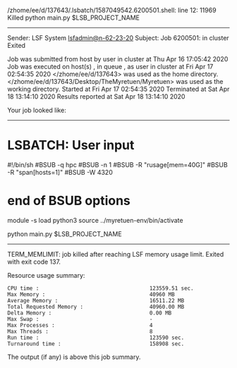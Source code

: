 /zhome/ee/d/137643/.lsbatch/1587049542.6200501.shell: line 12: 11969 Killed                  python main.py $LSB_PROJECT_NAME

------------------------------------------------------------
Sender: LSF System <lsfadmin@n-62-23-20>
Subject: Job 6200501: <NNAgent47000-IMP-sample-length10-hist10> in cluster <dcc> Exited

Job <NNAgent47000-IMP-sample-length10-hist10> was submitted from host <n-62-27-19> by user <s183905> in cluster <dcc> at Thu Apr 16 17:05:42 2020
Job was executed on host(s) <n-62-23-20>, in queue <hpc>, as user <s183905> in cluster <dcc> at Fri Apr 17 02:54:35 2020
</zhome/ee/d/137643> was used as the home directory.
</zhome/ee/d/137643/Desktop/TheMyretuen/Myretuen> was used as the working directory.
Started at Fri Apr 17 02:54:35 2020
Terminated at Sat Apr 18 13:14:10 2020
Results reported at Sat Apr 18 13:14:10 2020

Your job looked like:

------------------------------------------------------------
# LSBATCH: User input
#!/bin/sh
#BSUB -q hpc
#BSUB -n 1
#BSUB -R "rusage[mem=40G]"
#BSUB -R "span[hosts=1]"
#BSUB -W 4320
# end of BSUB options

module -s load python3
source ../myretuen-env/bin/activate

python main.py $LSB_PROJECT_NAME


------------------------------------------------------------

TERM_MEMLIMIT: job killed after reaching LSF memory usage limit.
Exited with exit code 137.

Resource usage summary:

    CPU time :                                   123559.51 sec.
    Max Memory :                                 40960 MB
    Average Memory :                             16511.22 MB
    Total Requested Memory :                     40960.00 MB
    Delta Memory :                               0.00 MB
    Max Swap :                                   -
    Max Processes :                              4
    Max Threads :                                8
    Run time :                                   123590 sec.
    Turnaround time :                            158908 sec.

The output (if any) is above this job summary.


